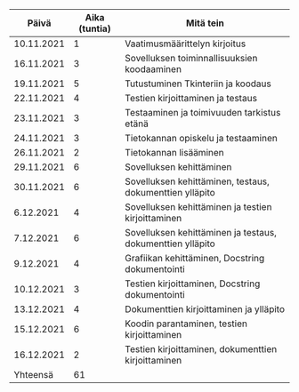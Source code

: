 |Päivä     |Aika (tuntia)|Mitä tein                     |
|----------|-------------|------------------------------|
|10.11.2021|1            |Vaatimusmäärittelyn kirjoitus |
|16.11.2021|3            |Sovelluksen toiminnallisuuksien koodaaminen|
|19.11.2021|5            |Tutustuminen Tkinteriin ja koodaus|
|22.11.2021|4            |Testien kirjoittaminen ja testaus|
|23.11.2021|3            |Testaaminen ja toimivuuden tarkistus etänä|
|24.11.2021|3            |Tietokannan opiskelu ja testaaminen|
|26.11.2021|2            |Tietokannan lisääminen|
|29.11.2021|6			 |Sovelluksen kehittäminen|
|30.11.2021|6            |Sovelluksen kehittäminen, testaus, dokumenttien ylläpito|
|6.12.2021 |4            |Sovelluksen kehittäminen ja testien kirjoittaminen|
|7.12.2021 |6            |Sovelluksen kehittäminen ja testaus, dokumenttien ylläpito|
|9.12.2021 |4    		 |Grafiikan kehittäminen, Docstring dokumentointi| 	
|10.12.2021|3            |Testien kirjoittaminen, Docstring dokumentointi|
|13.12.2021|4            |Dokumenttien kirjoittaminen ja ylläpito|
|15.12.2021|6			 |Koodin parantaminen, testien kirjoittaminen|
|16.12.2021|2            |Testien kirjoittaminen, dokumenttien kirjoittaminen|
|Yhteensä  |61